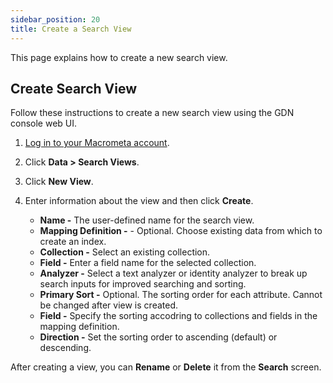 ```yaml
---
sidebar_position: 20
title: Create a Search View
---
```


This page explains how to create a new search view.

## Create Search View

Follow these instructions to create a new search view using the GDN console web UI.

1. [Log in to your Macrometa account](https://auth-play.macrometa.io/).
1. Click **Data > Search Views**.
1. Click **New View**.
1. Enter information about the view and then click **Create**.

   - **Name -** The user-defined name for the search view.
   - **Mapping Definition -** - Optional. Choose existing data from which to create an index.
    - **Collection -** Select an existing collection.
    - **Field -** Enter a field name for the selected collection.
    - **Analyzer -** Select a text analyzer or identity analyzer to break up search inputs for improved searching and sorting.
   - **Primary Sort -** Optional. The sorting order for each attribute. Cannot be changed after view is created.
    - **Field -** Specify the sorting accodring to collections and fields in the mapping definition.
    - **Direction -** Set the sorting order to ascending (default) or descending.

After creating a view, you can **Rename** or **Delete** it from the **Search** screen.